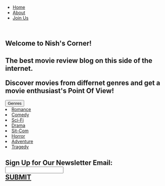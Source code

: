 <html>
<head>

<link rel="stylesheet" href="style.css">
</head>
<body>
  <!-- Navigation panel HTML markup -->
  <ul class="navbar">
    <li><a href="landingpage.html">Home</a></li>
    <li><a href="aboutme.html">About</a></li>
	   <li><a href="contact.html">Join Us</a></li>
  </ul>
  </br>
  
  <section id="landingpage1">
  <h1>Welcome to Nish's Corner!</h1></p>
  <h2> The best movie review blog on this side of the internet.</p>
  Discover movies from differnet genres and get a movie enthusiast's Point Of View!</section>
  <div class="navbar">
  <div class="dropdown">
    <button class="dropbtn">Genres 
      <i class="fa fa-caret-down"></i>
    </button>
    <div class="dropdown-content">
     <li> <a href="romance.html">Romance</a></li>
     <li> <a href="comedy.html">Comedy</a></li>
      <li><a href="scifi.html">Sci-Fi</a></li>
	   <li><a href="drama.html">Drama</a></li>
	    <li><a href="sitcom.html">Sit-Com</a></li>
	   <li><a href="horror.html">Horror</a>
	     <li><a href="adventure.html">Adventure</a></li>
		     <li><a href="tragedy.html">Tragedy</a></li>
    </div>
  </div> 
</div>
<h2><section id="landingpage2">
  Sign Up for Our Newsletter 
  <label> Email:</label>
  <input type="email" /> </br>
  <a href="submit.html"> SUBMIT </a></section>
  </h2>
    </body>
	</html>
